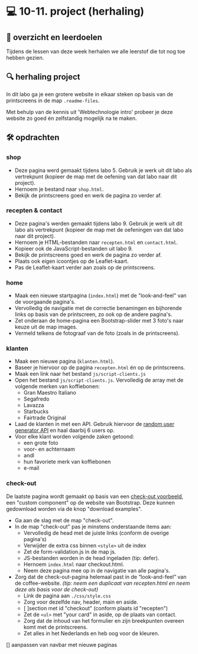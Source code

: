 # 💻 10-11. project (herhaling)

## 🥅 overzicht en leerdoelen

Tijdens de lessen van deze week herhalen we alle leerstof die tot nog toe hebben gezien.

## 🔍 herhaling project

In dit labo ga je een grotere website in elkaar steken op basis van de printscreens in de map `.readme-files`.

Met behulp van de kennis uit 'Webtechnologie intro' probeer je deze website zo goed én zelfstandig mogelijk na te maken.

## 🛠️ opdrachten

### shop

- Deze pagina werd gemaakt tijdens labo 5. Gebruik je werk uit dit labo als vertrekpunt (kopieer de map met de oefening van dat labo naar dit project). 
- Hernoem je bestand naar `shop.html`.
- Bekijk de printscreens goed en werk de pagina zo verder af.

 

### recepten & contact

- Deze pagina's werden gemaakt tijdens labo 9. Gebruik je werk uit dit labo als vertrekpunt (kopieer de map met de oefeningen van dat labo naar dit project). 
- Hernoem je HTML-bestanden naar `recepten.html` en `contact.html`.
- Kopieer ook de JavaScript-bestanden uit labo 9.
- Bekijk de printscreens goed en werk de pagina zo verder af.
- Plaats ook eigen icoontjes op de Leaflet-kaart. 
- Pas de Leaflet-kaart verder aan zoals op de printscreens.

### home

- Maak een nieuwe startpagina (`index.html`) met de "look-and-feel" van de voorgaande pagina's.
- Vervolledig de navigatie met de correctie benamingen en bijhorende links op basis van de printscreen, zo ook op de andere pagina's.
- Zet onderaan de home-pagina een Bootstrap-slider met 3 foto's naar keuze uit de map images.
- Vermeld telkens de fotograaf van de foto (zoals in de printscreens).

### klanten

- Maak een nieuwe pagina (`klanten.html`).
 - Baseer je hiervoor op de pagina `recepten.html` én op de printscreens.
 - Maak een link naar het bestand `js/script-clients.js`
 - Open het bestand `js/script-clients.js`. Vervolledig de array met de volgende merken van koffiebonen:
    - Gran Maestro Italiano
    - Segafredo
    - Lavazza
    - Starbucks
    - Fairtrade Original
 - Laad de klanten in met een API. Gebruik hiervoor de [random user generator API](https://randomuser.me/) en haal daarbij 6 users op.
 - Voor elke klant worden volgende zaken getoond:
    - een grote foto
    - voor- en achternaam
    - andl
    - hun favoriete merk van koffiebonen
    - e-mail

### check-out

De laatste pagina wordt gemaakt op basis van een [check-out voorbeeld](https://getbootstrap.com/docs/5.3/examples/), een "custom component" op de website van Bootstrap. Deze kunnen gedownload worden via de knop "download examples".

 - Ga aan de slag met de map "check-out".
 - In de map "check-out" pas je minstens onderstaande items aan:
    - Vervolledig de head met de juiste links (conform de overige pagina's)
    - Verwijder de extra css binnen `<style>` uit de index
    - Zet de form-validation.js in de map js.
    - JS-bestanden worden in de head ingeladen (tip: defer).
    - Hernoem `index.html` naar checkout.html.
    - Neem deze pagina mee op in de navigatie van alle pagina's.
 - Zorg dat de check-out-pagina helemaal past in de “look-and-feel” van
de coffee-website.
    *(tip: neem een duplicaat van recepten.html en neem deze als basis voor de check-out)*
    - Link de pagina aan `./css/style.css` 
    - Zorg voor dezelfde nav, header, main en aside.
    - [ ]section met id "checkout" (conform plaats id "recepten")
    - Zet de `<ul>` met "your card" in aside, op de plaats van contact.
    - Zorg dat de inhoud van het formulier en zijn breekpunten overeen komt met de printscreens.
    - Zet alles in het Nederlands en heb oog voor de kleuren.

[] aanpassen van navbar met nieuwe paginas